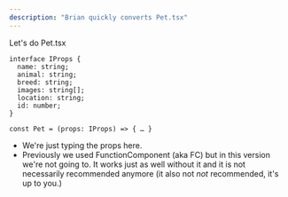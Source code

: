 ```yaml
---
description: "Brian quickly converts Pet.tsx"
---
```


Let's do Pet.tsx

```tsx
interface IProps {
  name: string;
  animal: string;
  breed: string;
  images: string[];
  location: string;
  id: number;
}

const Pet = (props: IProps) => { … }

```

- We're just typing the props here.
- Previously we used FunctionComponent (aka FC) but in this version we're not going to. It works just as well without it and it is not necessarily recommended anymore (it also not _not_ recommended, it's up to you.)
